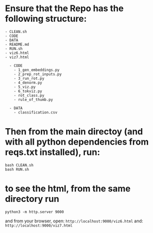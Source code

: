 # Ensure that the Repo has the following structure:
```
- CLEAN.sh
- CODE
- DATA
- README.md
- RUN.sh
- viz6.html
- viz7.html

  - CODE
    - 1_gen_embeddings.py
    - 2_prep_rot_inputs.py
    - 3_run_rot.py
    - 4_denorm.py
    - 5_viz.py
    - 6_tokviz.py
    - rot_class.py
    - rule_of_thumb.py

  - DATA
    - classification.csv
```



# Then from the main directoy (and with all python dependencies from reqs.txt installed), run:

```
bash CLEAN.sh
bash RUN.sh
```

# to see the html, from the same directory run

```
python3 -m http.server 9000
```

and from your browser, open: `http://localhost:9000/viz6.html`
and: `http://localhost:9000/viz7.html`